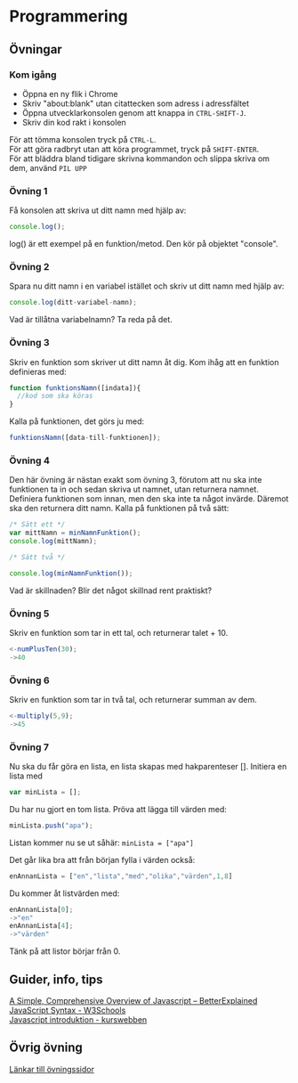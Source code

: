 # Programmering

## Övningar

### Kom igång
* Öppna en ny flik i Chrome
* Skriv "about:blank" utan citattecken som adress i adressfältet
* Öppna utvecklarkonsolen genom att knappa in ```CTRL-SHIFT-J```.
* Skriv din kod rakt i konsolen  

För att tömma konsolen tryck på ```CTRL-L```.  
För att göra radbryt utan att köra programmet, tryck på ```SHIFT-ENTER```.  
För att bläddra bland tidigare skrivna kommandon och slippa skriva om dem, använd ```PIL UPP```  

### Övning 1

Få konsolen att skriva ut ditt namn med hjälp av: 
```javascript 
console.log();
```

log() är ett exempel på en funktion/metod. Den kör på objektet "console".

### Övning 2

Spara nu ditt namn i en variabel istället och skriv ut ditt namn med hjälp av:
```javascript
console.log(ditt-variabel-namn);
```
Vad är tillåtna variabelnamn? Ta reda på det.

### Övning 3

Skriv en funktion som skriver ut ditt namn åt dig. Kom ihåg att en funktion definieras med:
```javascript
function funktionsNamn([indata]){
  //kod som ska köras
}
```
Kalla på funktionen, det görs ju med:
```javascript
funktionsNamn([data-till-funktionen]);
```

### Övning 4

Den här övning är nästan exakt som övning 3, förutom att nu ska inte funktionen ta in och sedan skriva ut namnet, utan returnera namnet.
Definiera  funktionen som innan, men den ska inte ta något invärde. Däremot ska den returnera ditt namn.
Kalla på funktionen på två sätt:

```javascript
/* Sätt ett */
var mittNamn = minNamnFunktion();
console.log(mittNamn);

/* Sätt två */

console.log(minNamnFunktion());
```

Vad är skillnaden? Blir det något skillnad rent praktiskt?


### Övning 5

Skriv en funktion som tar in ett tal, och returnerar talet + 10.

```javascript
<-numPlusTen(30); 
->40
```

### Övning 6

Skriv en funktion som tar in två tal, och returnerar summan av dem.

```javascript
<-multiply(5,9);
->45
```


### Övning 7

Nu ska du får göra en lista, en lista skapas med hakparenteser [].
Initiera en lista med 
```javascript
var minLista = [];
```
Du har nu gjort en tom lista. Pröva att lägga till värden med:
```javascript
minLista.push("apa");
```
Listan kommer nu se ut såhär:
```minLista = ["apa"]```

Det går lika bra att från början fylla i värden också:
```javascript
enAnnanLista = ["en","lista","med","olika","värden",1,8]
```

Du kommer åt listvärden med:
```javascript
enAnnanLista[0];
->"en"
enAnnanLista[4];
->"värden"
```
Tänk på att listor börjar från 0.



## Guider, info, tips

[A Simple, Comprehensive Overview of Javascript – BetterExplained](https://betterexplained.com/articles/the-single-page-javascript-overview/)  
[JavaScript Syntax - W3Schools](https://www.w3schools.com/js/js_syntax.asp)  
[Javascript introduktion - kurswebben](https://twiggy.smutje.se/index.php/Javascript_introduktion)

## Övrig övning

[Länkar till övningssidor](V45/practice.md)
